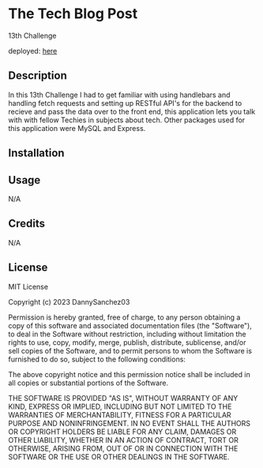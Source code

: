 # The Tech Blog Post
13th Challenge

deployed: [here](https://tech-blog-post-b2375f543ec7.herokuapp.com/)

## Description

In this 13th Challenge I had to get familiar with using handlebars and handling fetch requests and setting up RESTful API's for the backend to recieve and pass the data over to the front end, this application lets you talk with with fellow Techies in subjects about tech. Other packages used for this application were MySQL and Express.

## Installation



## Usage

N/A

## Credits

N/A

## License

MIT License

Copyright (c) 2023 DannySanchez03

Permission is hereby granted, free of charge, to any person obtaining a copy
of this software and associated documentation files (the "Software"), to deal
in the Software without restriction, including without limitation the rights
to use, copy, modify, merge, publish, distribute, sublicense, and/or sell
copies of the Software, and to permit persons to whom the Software is
furnished to do so, subject to the following conditions:

The above copyright notice and this permission notice shall be included in all
copies or substantial portions of the Software.

THE SOFTWARE IS PROVIDED "AS IS", WITHOUT WARRANTY OF ANY KIND, EXPRESS OR
IMPLIED, INCLUDING BUT NOT LIMITED TO THE WARRANTIES OF MERCHANTABILITY,
FITNESS FOR A PARTICULAR PURPOSE AND NONINFRINGEMENT. IN NO EVENT SHALL THE
AUTHORS OR COPYRIGHT HOLDERS BE LIABLE FOR ANY CLAIM, DAMAGES OR OTHER
LIABILITY, WHETHER IN AN ACTION OF CONTRACT, TORT OR OTHERWISE, ARISING FROM,
OUT OF OR IN CONNECTION WITH THE SOFTWARE OR THE USE OR OTHER DEALINGS IN THE
SOFTWARE.
